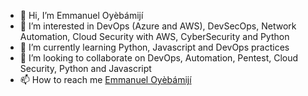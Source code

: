 - 👋 Hi, I’m Emmanuel Oyèbámijí
- 👀 I’m interested in DevOps (Azure and AWS), DevSecOps, Network Automation, Cloud Security with AWS, CyberSecurity and Python
- 🌱 I’m currently learning Python, Javascript and DevOps practices
- 💞️ I’m looking to collaborate on DevOps, Automation, Pentest, Cloud Security, Python and Javascript
- 📫 How to reach me [Emmanuel Oyèbámijí](https://twitter.com/EOyebamiji_)

<!---
EOyebamiji/EOyebamiji is a ✨ special ✨ repository because its `README.md` (this file) appears on your GitHub profile.
You can click the Preview link to take a look at your changes.
--->
